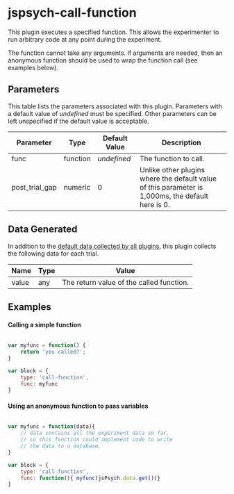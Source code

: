 # jspsych-call-function

This plugin executes a specified function. This allows the experimenter to run arbitrary code at any point during the experiment.

The function cannot take any arguments. If arguments are needed, then an anonymous function should be used to wrap the function call (see examples below).

## Parameters

This table lists the parameters associated with this plugin. Parameters with a default value of *undefined* must be specified. Other parameters can be left unspecified if the default value is acceptable.

Parameter | Type | Default Value | Description
----------|------|---------------|------------
func | function | *undefined* | The function to call.
post_trial_gap | numeric | 0 | Unlike other plugins where the default value of this parameter is 1,000ms, the default here is 0.


## Data Generated

In addition to the [default data collected by all plugins](overview#datacollectedbyplugins), this plugin collects the following data for each trial.

Name | Type | Value
-----|------|------
value | any | The return value of the called function.

## Examples

#### Calling a simple function

```javascript

var myfunc = function() {
	return 'you called?';
}

var block = {
	type: 'call-function',
	func: myfunc
}
```

#### Using an anonymous function to pass variables

```javascript

var myfunc = function(data){
	// data contains all the experiment data so far,
	// so this function could implement code to write
	// the data to a database.
}

var block = {
	type: 'call-function',
	func: function(){ myfunc(jsPsych.data.get())}
}
```
